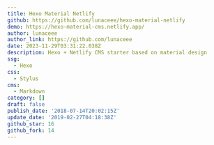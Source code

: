 ```yaml
---
title: Hexo Material Netlify
github: https://github.com/lunaceee/hexo-material-netlify
demo: https://hexo-material-cms.netlify.app/
author: lunaceee
author_link: https://github.com/lunaceee
date: 2023-11-29T03:31:22.038Z
description: Hexo + Netlify CMS starter based on material design
ssg:
  - Hexo
css:
  - Stylus
cms:
  - Markdown
category: []
draft: false
publish_date: '2018-07-14T20:02:15Z'
update_date: '2019-02-27T04:18:38Z'
github_star: 16
github_fork: 14
---
```

